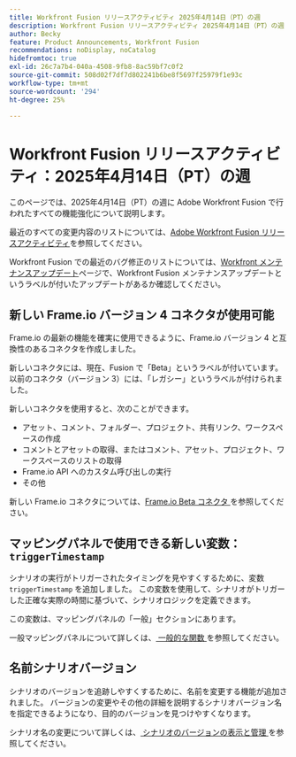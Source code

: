 ```yaml
---
title: Workfront Fusion リリースアクティビティ 2025年4月14日（PT）の週
description: Workfront Fusion リリースアクティビティ 2025年4月14日（PT）の週
author: Becky
feature: Product Announcements, Workfront Fusion
recommendations: noDisplay, noCatalog
hidefromtoc: true
exl-id: 26c7a7b4-040a-4508-9fb8-8ac59bf7c0f2
source-git-commit: 508d02f7df7d802241b6be8f5697f25979f1e93c
workflow-type: tm+mt
source-wordcount: '294'
ht-degree: 25%

---
```


# Workfront Fusion リリースアクティビティ：2025年4月14日（PT）の週

このページでは、2025年4月14日（PT）の週に Adobe Workfront Fusion で行われたすべての機能強化について説明します。

最近のすべての変更内容のリストについては、[Adobe Workfront Fusion リリースアクティビティ](/help/workfront-fusion/fusion-product-releases/fusion-release-activity.md)を参照してください。

Workfront Fusion での最近のバグ修正のリストについては、[Workfront メンテナンスアップデート](https://experienceleague.adobe.com/en/docs/workfront-known-issues/releases/current-updates)ページで、Workfront Fusion メンテナンスアップデートというラベルが付いたアップデートがあるか確認してください。

## 新しい Frame.io バージョン 4 コネクタが使用可能

Frame.io の最新の機能を確実に使用できるように、Frame.io バージョン 4 と互換性のあるコネクタを作成しました。

新しいコネクタには、現在、Fusion で「Beta」というラベルが付いています。 以前のコネクタ（バージョン 3）には、「レガシー」というラベルが付けられました。

新しいコネクタを使用すると、次のことができます。

* アセット、コメント、フォルダー、プロジェクト、共有リンク、ワークスペースの作成
* コメントとアセットの取得、またはコメント、アセット、プロジェクト、ワークスペースのリストの取得
* Frame.io API へのカスタム呼び出しの実行
* その他

新しい Frame.io コネクタについては、[Frame.io Beta コネクタ ](/help/workfront-fusion/references/apps-and-modules/adobe-connectors/frame-io-modules-new.md) を参照してください。

## マッピングパネルで使用できる新しい変数：`triggerTimestamp`

シナリオの実行がトリガーされたタイミングを見やすくするために、変数 `triggerTimestamp` を追加しました。 この変数を使用して、シナリオがトリガーした正確な実際の時間に基づいて、シナリオロジックを定義できます。

この変数は、マッピングパネルの「一般」セクションにあります。

一般マッピングパネルについて詳しくは、[ 一般的な関数 ](/help/workfront-fusion/references/mapping-panel/functions/general-functions.md) を参照してください。

## 名前シナリオバージョン

シナリオのバージョンを追跡しやすくするために、名前を変更する機能が追加されました。 バージョンの変更やその他の詳細を説明するシナリオバージョン名を指定できるようになり、目的のバージョンを見つけやすくなります。

シナリオ名の変更について詳しくは、[ シナリオのバージョンの表示と管理 ](/help/workfront-fusion/manage-scenarios/restore-a-scenario-version.md) を参照してください。
